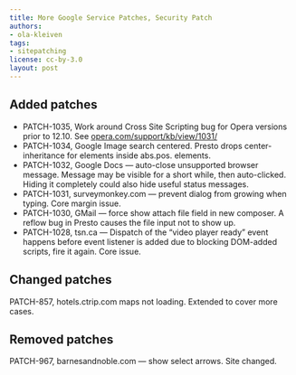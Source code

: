 ```yaml
---
title: More Google Service Patches, Security Patch
authors:
- ola-kleiven
tags:
- sitepatching
license: cc-by-3.0
layout: post
---
```


## Added patches

- PATCH-1035, Work around Cross Site Scripting bug for Opera versions prior to 12.10. See [opera.com/support/kb/view/1031/][1]
- PATCH-1034, Google Image search centered. Presto drops center-inheritance for elements inside abs.pos. elements.
- PATCH-1032, Google Docs — auto-close unsupported browser message. Message may be visible for a short while, then auto-clicked. Hiding it completely could also hide useful status messages.
- PATCH-1031, surveymonkey.com — prevent dialog from growing when typing. Core margin issue.
- PATCH-1030, GMail — force show attach file field in new composer. A reflow bug in Presto causes the file input not to show up.
- PATCH-1028, tsn.ca — Dispatch of the “video player ready” event happens before event listener is added due to blocking DOM-added scripts, fire it again. Core issue.

[1]: http://www.opera.com/support/kb/view/1031/

## Changed patches

PATCH-857, hotels.ctrip.com maps not loading. Extended to cover more cases.

## Removed patches

PATCH-967, barnesandnoble.com — show select arrows. Site changed.
